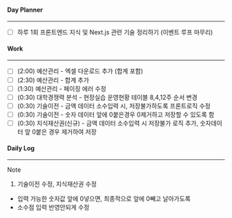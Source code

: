 
#### Day Planner
---
- [ ] 하루 1회 프론트엔드 지식 및 Next.js 관련 기술 정리하기 (이벤트 루프 마무리)


#### Work
---
- [ ] (2:00) 예산관리 - 엑셀 다운로드 추가 (합계 포함)
- [ ] (2:30) 예산관리 - 합계 추가
- [ ] (1:30) 예산관리 - 페이징 에러 수정
- [ ] (0:30) 대학경쟁력 분석 - 현장실습 운영현황 테이블 8,4,12주 순서 변경
- [ ] (0:30) 기술이전 - 금액 데이터 소수입력 시, 저장불가하도록 프론트로직 수정
- [ ] (0:30) 기술이전 - 숫자 데이터 앞에 0붙은경우 0제거하고 저장할 수 있도록 함
- [ ] (0:30) 지식재산권(신규) - 금액 데이터 소수입력 시 저장불가 로직 추가, 숫자데이터 앞 0붙은 경우 제거하여 저장

#### Daily Log
---
> [!note]
> 1. 기술이전 수정, 지식재산권 수정
> - 입력 가능한 숫자값 앞에 0넣으면, 최종적으로 앞에 0빼고 날아가도록
> - 소수점 입력 반영안되게 수정
 